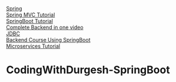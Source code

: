 [Spring](https://youtube.com/playlist?list=PL0zysOflRCekeiERASkpi-crREVensZGS)
<br>
[Spring MVC Tutorial](https://youtube.com/playlist?list=PL0zysOflRCelAb51IrexpUSeB0dpr9p6g)
<br>
[SpringBoot Tutorial](https://youtube.com/playlist?list=PL0zysOflRCelmjxj-g4jLr3WKraSU_e8q)
<br>
[Complete Backend in one video](https://youtu.be/Uh-N_6Lccr4)
<br>
[JDBC](https://youtube.com/playlist?list=PL0zysOflRCenjuvOwumYLG9TCsEQZrV2M)
<br>
[Backend Course Using SpringBoot](https://youtube.com/playlist?list=PL0zysOflRCen-GihOcm1hZfYAlwr63K_M)
<br>
[Microservices Tutorial](https://youtube.com/playlist?list=PL0zysOflRCelb2Y4WOVckFC6B050BzV0D)


# CodingWithDurgesh-SpringBoot
